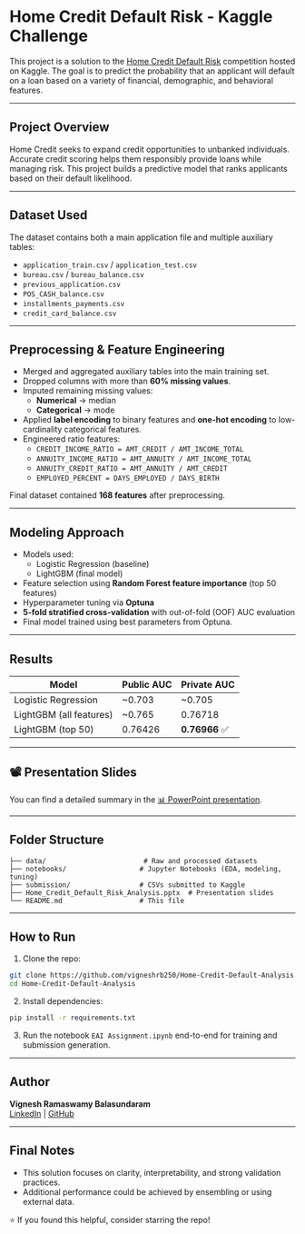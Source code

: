 
# Home Credit Default Risk - Kaggle Challenge

This project is a solution to the [Home Credit Default Risk](https://www.kaggle.com/competitions/home-credit-default-risk) competition hosted on Kaggle. The goal is to predict the probability that an applicant will default on a loan based on a variety of financial, demographic, and behavioral features.

---

## Project Overview

Home Credit seeks to expand credit opportunities to unbanked individuals. Accurate credit scoring helps them responsibly provide loans while managing risk. This project builds a predictive model that ranks applicants based on their default likelihood.

---

## Dataset Used

The dataset contains both a main application file and multiple auxiliary tables:

- `application_train.csv` / `application_test.csv`
- `bureau.csv` / `bureau_balance.csv`
- `previous_application.csv`
- `POS_CASH_balance.csv`
- `installments_payments.csv`
- `credit_card_balance.csv`

---

## Preprocessing & Feature Engineering

- Merged and aggregated auxiliary tables into the main training set.
- Dropped columns with more than **60% missing values**.
- Imputed remaining missing values:
  - **Numerical** → median
  - **Categorical** → mode
- Applied **label encoding** to binary features and **one-hot encoding** to low-cardinality categorical features.
- Engineered ratio features:
  - `CREDIT_INCOME_RATIO = AMT_CREDIT / AMT_INCOME_TOTAL`
  - `ANNUITY_INCOME_RATIO = AMT_ANNUITY / AMT_INCOME_TOTAL`
  - `ANNUITY_CREDIT_RATIO = AMT_ANNUITY / AMT_CREDIT`
  - `EMPLOYED_PERCENT = DAYS_EMPLOYED / DAYS_BIRTH`

Final dataset contained **168 features** after preprocessing.

---

## Modeling Approach

- Models used:
  - Logistic Regression (baseline)
  - LightGBM (final model)
- Feature selection using **Random Forest feature importance** (top 50 features)
- Hyperparameter tuning via **Optuna**
- **5-fold stratified cross-validation** with out-of-fold (OOF) AUC evaluation
- Final model trained using best parameters from Optuna.

---

## Results

| Model                    | Public AUC | Private AUC |
|-------------------------|------------|-------------|
| Logistic Regression     | ~0.703     | ~0.705      |
| LightGBM (all features) | ~0.765     | 0.76718     |
| LightGBM (top 50)       | 0.76426    | **0.76966** ✅ |

---


## 📽️ Presentation Slides

You can find a detailed summary in the [📊 PowerPoint presentation](Home_Credit_Default_Risk_Analysis.pptx).

---

## Folder Structure

```
├── data/                        # Raw and processed datasets
├── notebooks/                  # Jupyter Notebooks (EDA, modeling, tuning)
├── submission/                 # CSVs submitted to Kaggle
├── Home_Credit_Default_Risk_Analysis.pptx  # Presentation slides
└── README.md                   # This file
```

---

## How to Run

1. Clone the repo:
```bash
git clone https://github.com/vigneshrb250/Home-Credit-Default-Analysis.git
cd Home-Credit-Default-Analysis
```

2. Install dependencies:
```bash
pip install -r requirements.txt
```

3. Run the notebook `EAI Assignment.ipynb` end-to-end for training and submission generation.

---

## Author

**Vignesh Ramaswamy Balasundaram**  
[LinkedIn](https://www.linkedin.com/in/vigneshrb250/) | [GitHub](https://github.com/vigneshrb250)

---

## Final Notes

- This solution focuses on clarity, interpretability, and strong validation practices.
- Additional performance could be achieved by ensembling or using external data.

⭐ If you found this helpful, consider starring the repo!

